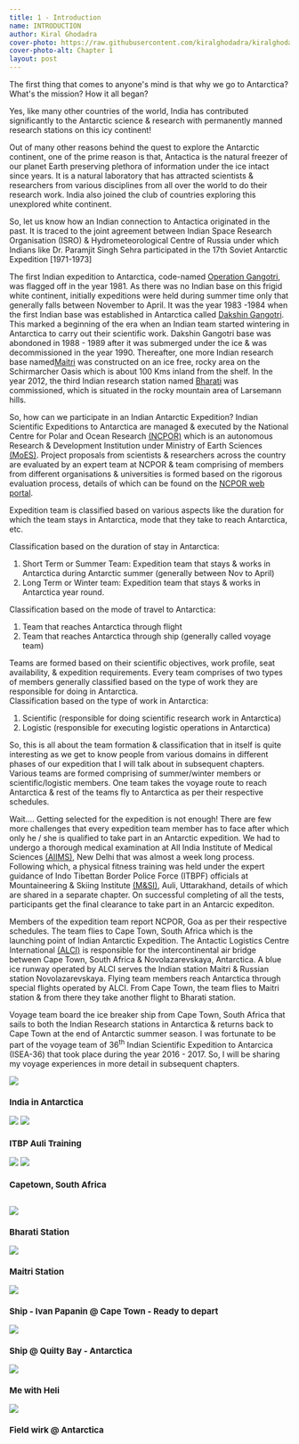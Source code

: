 ```yaml
---
title: 1 - Introduction
name: INTRODUCTION
author: Kiral Ghodadra
cover-photo: https://raw.githubusercontent.com/kiralghodadra/kiralghodadra.github.io/main/site/assets/images/ch1/ch1cover.JPG
cover-photo-alt: Chapter 1
layout: post
---
```



<p>The first thing that comes to anyone's mind is that why we go to Antarctica? What's the mission? How it all began?</p>

<p>Yes, like many other countries of the world, India has contributed significantly to the Antarctic science & research with permanently manned research stations on this icy continent!</p>

<p>Out of many other reasons behind the quest to explore the Antarctic continent, one of the prime reason is that, Antactica is the natural freezer of our planet Earth preserving plethora of information under the ice intact since years. It is a natural laboratory that has attracted scientists & researchers from various disciplines from all over the world to do their research work. India also joined the club of countries exploring this unexplored white continent.</p>

<p>So, let us know how an Indian connection to Antactica originated in the past. It is traced to the joint agreement between Indian Space Research Organisation (ISRO) & Hydrometeorological Centre of Russia under which Indians like Dr. Paramjit Singh Sehra participated in the 17th Soviet Antarctic Expedition [1971-1973]</p>

<p>The first Indian expedition to Antarctica, code-named <a href="https://indianexpress.com/article/india/we-couldnt-tell-our-wives-remembering-operation-gangotri-the-top-secret-expedition-that-first-took-india-to-antarctica-9050676/#:~:text=Marine%20biologist%20Dr%20S%20Z%20Qasim,since%20the%20outcome%20was%20uncertain.&text=%E2%80%9CThe%20operation%20was%20very%20secretive%E2%80%A6">Operation Gangotri</a>, was flagged off in the year 1981. As there was no Indian base on this frigid white continent, initially expeditions were held during summer time only that generally falls between November to April. It was the year 1983 -1984 when the first Indian base was established in Antarctica called  <a href="https://en.wikipedia.org/wiki/Dakshin_Gangotri">Dakshin Gangotri</a>. This marked a beginning of the era when an Indian team started wintering in Antarctica to carry out their scientific work. Dakshin Gangotri base was abondoned in 1988 - 1989 after it was submerged under the ice & was decommissioned in the year 1990. Thereafter, one more Indian research base named<a href="https://ncpor.res.in/antarcticas/display/376-maitri-">Maitri</a> was constructed on an ice free, rocky area on the Schirmarcher Oasis which is about 100 Kms inland from the shelf. In the year 2012, the third Indian research station named <a href="https://ncpor.res.in/antarcticas/display/377-bharati">Bharati</a>  was commissioned, which is situated in the rocky mountain area of Larsemann hills.</p>

<p>So, how can we participate in an Indian Antarctic Expedition? Indian Scientific Expeditions to Antarctica are managed & executed by the National Centre for Polar and Ocean Research <a href="https://ncpor.res.in/pages/display/275-organisation">(NCPOR)</a> which is an autonomous Research & Development Institution under Ministry of Earth Sciences <a href="https://en.wikipedia.org/wiki/Ministry_of_Earth_Sciences">(MoES)</a>. Project proposals from scientists & researchers across the country are evaluated by an expert team at NCPOR & team comprising of members from different organisations & universities is formed based on the rigorous evaluation process, details of which can be found on the <a href="https://en.wikipedia.org/wiki/Ministry_of_Earth_Sciences">NCPOR web portal</a>.</p>


<p>Expedition team is classified based on various aspects like the duration for which the team stays in Antarctica, mode that they take to reach Antarctica, etc.<br>

Classification based on the duration of stay in Antarctica:<br>
1) Short Term or Summer Team: Expedition team that stays & works in Antarctica during Antarctic summer (generally between Nov to April)<br>
2) Long Term or Winter team: Expedition team that stays & works in Antarctica year round.<br>

Classification based on the mode of travel to Antarctica:<br>
1) Team that reaches Antarctica through flight<br>
2) Team that reaches Antarctica through ship (generally called voyage team)<br>

Teams are formed based on their scientific objectives, work profile, seat availability, & expedition requirements. Every team comprises of two types of members generally classified based on the type of work they are responsible for doing in Antarctica.<br>
Classification based on the type of work in Antarctica:<br>
1) Scientific (responsible for doing scientific research work in Antarctica)<br>
2) Logistic (responsible for executing logistic operations in Antarctica)<br>

So, this is all about the team formation & classification that in itself is quite interesting as we get to know people from various domains in different phases of our expedition that I will talk about in subsequent chapters. Various teams are formed comprising of summer/winter members or scientific/logistic members. One team takes the voyage route to reach Antarctica & rest of the teams fly to Antarctica as per their respective schedules.</p>

<p>Wait.... Getting selected for the expedition is not enough! There are few more challenges that every expedition team member has to face after which only he / she is qualified to take part in an Antarctic expedition. We had to undergo a thorough medical examination at All India Institute of Medical Sciences <a href="https://aiims.edu/index.php/en">(AIIMS)</a>, New Delhi that was almost a week long process. Following which, a physical fitness training was held under the expert guidance of Indo Tibettan Border Police Force (ITBPF) officials at Mountaineering & Skiing Institute <a href="https://www.itbpolice.nic.in/">(M&SI)</a>, Auli, Uttarakhand, details of which are shared in a separate chapter. On successful completing of all the tests, participants get the final clearance to take part in an Antarcic expediton.</p>

<p>Members of the expedition team report NCPOR, Goa as per their respective schedules. The team flies to Cape Town, South Africa which is the launching point of Indian Antarctic Expedition. The Antactic Logistics Centre International <a href="https://www.ch-aviation.com/airlines/LCI">(ALCI)</a> is responsible for the intercontinental air bridge between Cape Town, South Africa & Novolazarevskaya, Antarctica. A blue ice runway operated by ALCI serves the Indian station Maitri & Russian station Novolazarevskaya. Flying team members reach Antarctica through special flights operated by ALCI. From Cape Town, the team flies to Maitri station & from there they take another flight to Bharati station.<br>

Voyage team board the ice breaker ship from Cape Town, South Africa that sails to both the Indian Research stations in Antarctica & returns back to Cape Town at the end of Antarctic summer season. I was fortunate to be part of the voyage team of 36<sup>th</sup> Indian Scientific Expedition to Antarcica (ISEA-36) that took place during the year 2016 - 2017. So, I will be sharing my voyage experiences in more detail in subsequent chapters.</p>





<div class="row"> 
  <div class="column">
    <img src="https://raw.githubusercontent.com/kiralghodadra/kiralghodadra.github.io/main/site/assets/images/ch1/Antarctica.jpg">
	<h3 style="font-size:15px;">India in Antarctica</h3>
  </div>
  <div class="column">
    <img src="https://raw.githubusercontent.com/kiralghodadra/kiralghodadra.github.io/main/site/assets/images/ch1/itbpaulime1.jpg">
    <img src="https://raw.githubusercontent.com/kiralghodadra/kiralghodadra.github.io/main/site/assets/images/ch1/itbpauli1.jpg">
      <h3 style="font-size:15px;">ITBP Auli Training</h3>
  </div> 
  <div class="column">
    <img src="https://raw.githubusercontent.com/kiralghodadra/kiralghodadra.github.io/main/site/assets/images/ch1/capetown1.jpg">
	<img src="https://raw.githubusercontent.com/kiralghodadra/kiralghodadra.github.io/main/site/assets/images/ch1/capetown2.jpg">
      <h3 style="font-size:15px;">Capetown, South Africa</h3>
  </div>   
</div>
<p></p>


<div class="row"> 
  <div class="column">
    <img src="https://raw.githubusercontent.com/kiralghodadra/kiralghodadra.github.io/main/site/assets/images/ch1/Bharati.jpg">
      <h3 style="font-size:15px;">Bharati Station</h3>
  </div>
  <div class="column">
    <img src="https://raw.githubusercontent.com/kiralghodadra/kiralghodadra.github.io/main/site/assets/images/ch1/Maitri.jpg">
      <h3 style="font-size:15px;">Maitri Station</h3>
  </div> 
  <div class="column">
    <img src="https://raw.githubusercontent.com/kiralghodadra/kiralghodadra.github.io/main/site/assets/images/ch1/ship.jpg">
      <h3 style="font-size:15px;">Ship - Ivan Papanin @ Cape Town - Ready to depart</h3>
  </div>
  <div class="column">
    <img src="https://raw.githubusercontent.com/kiralghodadra/kiralghodadra.github.io/main/site/assets/images/ch1/shipatbharati.jpg">
      <h3 style="font-size:15px;">Ship @ Quilty Bay - Antarctica</h3>
  </div> 
  <div class="column">
    <img src="https://raw.githubusercontent.com/kiralghodadra/kiralghodadra.github.io/main/site/assets/images/ch1/mewidheli.jpg">
      <h3 style="font-size:15px;">Me with Heli</h3>
  </div> 
  <div class="column">
    <img src="https://raw.githubusercontent.com/kiralghodadra/kiralghodadra.github.io/main/site/assets/images/ch1/fieldwork.jpg">
      <h3 style="font-size:15px;">Field wirk @ Antarctica</h3>
  </div>   
</div>
<p></p>

